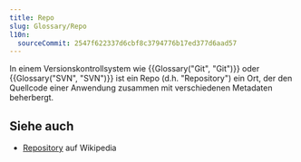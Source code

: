 ```yaml
---
title: Repo
slug: Glossary/Repo
l10n:
  sourceCommit: 2547f622337d6cbf8c3794776b17ed377d6aad57
---
```


In einem Versionskontrollsystem wie {{Glossary("Git", "Git")}} oder {{Glossary("SVN", "SVN")}} ist ein Repo (d.h. "Repository") ein Ort, der den Quellcode einer Anwendung zusammen mit verschiedenen Metadaten beherbergt.

## Siehe auch

- [Repository](https://en.wikipedia.org/wiki/Repository_%28revision_control%29) auf Wikipedia
